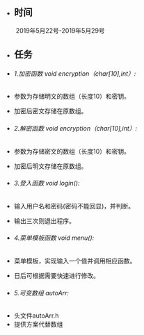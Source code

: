 - ## 时间

  ​	2019年5月22号-2019年5月29号

- ## 任务

- ###### 1.加密函数 void encryption（char[10],int）:
>
  - 参数为存储明文的数组（长度10）和密钥。
  - 加密后密文存储在原数组。

- ###### 2.解密函数 void encryption（char[10],int）:
>
  - 参数为存储密文的数组（长度10）和密钥。
  - 加密后明文存储在原数组。

- ###### 3.登入函数 void login():
>
  - 输入用户名和密码(密码不能回显)，并判断。
  - 输出三次则退出程序。

- ###### 4.菜单模板函数 void menu():
>
  - 菜单模板，实现输入一个值并调用相应函数。
  - 日后可根据需要快速进行修改。

- ###### 5.可变数组 autoArr:
>
  - 头文件autoArr.h
  - 提供方案代替数组
